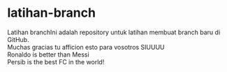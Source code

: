 # latihan-branch
Latihan branchIni adalah repository untuk latihan membuat branch baru di GitHub.<br>
Muchas gracias tu afficion esto para vosotros SIUUUU<br>
Ronaldo is better than Messi<br>
Persib is the best FC in the world!
